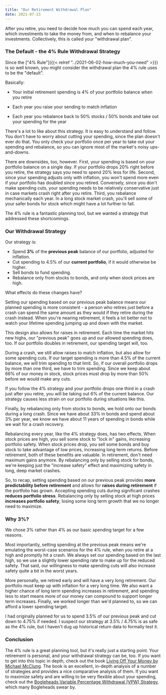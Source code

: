 ```yaml
---
title: "Our Retirement Withdrawal Plan"
date: 2021-07-23
---
```


After you retire, you need to decide how much you can spend each year, which investments to take the money from, and when to rebalance your investments. Collectively, this is called your "withdrawal plan".

### The Default - the 4% Rule Withdrawal Strategy

Since the ["4% Rule"]({{< relref "../2021-06-02-how-much-you-need" >}}) is so well known, you might consider the withdrawal plan the 4% rule uses to be the "default". 

Basically:

* Your initial retirement spending is 4% of your portfolio balance when you retire

* Each year you raise your sending to match inflation

* Each year you rebalance back to 50% stocks / 50% bonds and take out your spending for the year

  

There's a lot to like about this strategy. It is easy to understand and follow. You don't have to worry about cutting your spending, since the plan doesn't ever do that. You only check your portfolio once per year to take out your spending and rebalance, so you can ignore most of the market's noisy ups-and-downs.

There are downsides, too, however. First, your spending is based on your portfolio balance on a single day. If your portfolio drops 20% right before you retire, the strategy says you need to spend 20% less for life. Second, since your spending adjusts only with inflation, you won't spend more even if your portfolio has doubled since you retired. Conversely, since you don't make spending cuts, your spending needs to be relatively conservative just in case markets crash right after you retire. Third, you rebalance mechanically each year. In a long stock market crash, you'll sell some of your safer bonds for stock which might have a lot further to fall.

The 4% rule is a fantastic planning tool, but we wanted a strategy that addressed these shortcomings.

### Our Withdrawal Strategy

Our strategy is:

* Spend **3%** of the **previous peak** balance of our portfolio, adjusted for inflation.
* Cut spending to 4.5% of our **current portfolio**, if it would otherwise be higher.
* Sell bonds to fund spending.
* Rebalance only from stocks to bonds, and only when stock prices are high.



What effects do these changes have?

Setting our spending based on our previous peak balance means our planned spending is more consistent - a person who retires just before a crash can spend the same amount as they would if they retire during the crash instead. When you're nearing retirement, it feels a lot better not to watch your lifetime spending jumping up and down with the market.

This design also allows for raises in retirement. Each time the market hits new highs, our "previous peak" goes up and our allowed spending does, too. If our portfolio doubles in retirement, our spending target will, too. 

During a crash, we still allow raises to match inflation, but also allow for some spending cuts. If our target spending is more than 4.5% of the current balance, we will trim spending to that limit. So, if our overall portfolio drops by more than one third, we have to trim spending. Since we keep about 66% of our money in stock, stock prices must drop by more than 50% before we would make any cuts.

If you follow the 4% strategy and your portfolio drops one third in a crash just after you retire, you will be taking out 6% of the current balance. Our strategy causes less strain on our portfolio during situations like this.

Finally, by rebalancing only from stocks to bonds, we hold onto our bonds during a long crash. Since we have about 33% in bonds and spend about 3% per year, we know we have about 11 years of spending in bonds while we wait for a crash recovery.

Rebalancing every year, like the 4% strategy does, has two effects. When stock prices are high, you sell some stock to "lock in" gains, increasing portfolio safety. When stock prices drop, you sell some bonds and buy stock to take advantage of low prices, increasing long term returns. Before retirement, both of these benefits are valuable. In retirement, don't need maximum gains anymore. By rebalancing only by selling stock for bonds, we're keeping just the "increase safety" effect and maximizing safety in long, deep market crashes.

So, to recap, setting spending based on our previous peak provides **more predictability before retirement** and allows for **raises during retirement** if the portfolio has grown. Accepting spending cuts during significant crashes **reduces portfolio stress**. Rebalancing only by selling stock at high prices **increases portfolio safety**, losing some long term growth that we no longer need to maximize.

### Why 3%?

We chose 3% rather than 4% as our basic spending target for a few reasons. 

Most importantly, setting spending at the previous peak means we're emulating the worst-case scenarios for the 4% rule, when you retire at a high and promptly hit a crash. We always set our spending based on the last high, so we use a slightly lower spending rate to make up for the reduced safety. That said, our willingness to make spending cuts will also increase safety quite a bit in the worst years.

More personally, we retired early and will have a very long retirement. Our portfolio must keep up with inflation for a very long time. We also want a higher chance of long term spending increases in retirement, and spending less to start means more of our money can compound to support longer term increases. Finally, we worked longer than we'd planned to, so we can afford a lower spending target. 

I had originally planned for us to spend 3.5% of our previous peak and cut down to 4.75% if needed. I suspect our strategy at 3.5% / 4.75% is as safe as the 4% rule, but I haven't dug up historical return data to formally test it.

### Conclusion

The 4% rule is a great planning tool, but it's really just a starting point. Your retirement is personal, and your withdrawal strategy can be, too. If you want to get into this topic in depth, check out the book [Living Off Your Money by Michael McClung](http://livingoffyourmoney.com/). The book is an excellent, in-depth analysis of a number of strategies and provides a nice comparative analysis of them. If you want to maximize safety and are willing to be very flexible about your spending, check out the [Bogleheads Variable Percentage Withdrawal (VPW) Strategy](https://www.bogleheads.org/wiki/Variable_percentage_withdrawal), which many Bogleheads swear by. 

